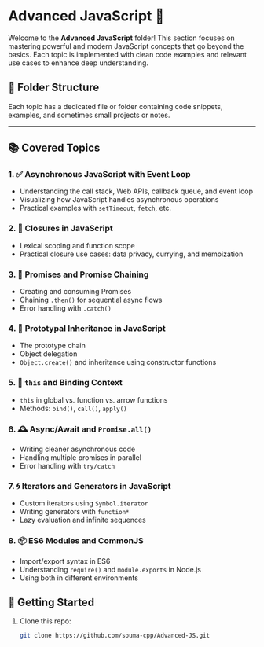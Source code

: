 # Advanced JavaScript 🚀

Welcome to the **Advanced JavaScript** folder! This section focuses on mastering powerful and modern JavaScript concepts that go beyond the basics. Each topic is implemented with clean code examples and relevant use cases to enhance deep understanding.

## 📁 Folder Structure

Each topic has a dedicated file or folder containing code snippets, examples, and sometimes small projects or notes.

---

## 📚 Covered Topics

### 1. ✅ Asynchronous JavaScript with Event Loop 
- Understanding the call stack, Web APIs, callback queue, and event loop
- Visualizing how JavaScript handles asynchronous operations
- Practical examples with `setTimeout`, `fetch`, etc.

### 2. 🔄 Closures in JavaScript 
- Lexical scoping and function scope
- Practical closure use cases: data privacy, currying, and memoization

### 3. 🔗 Promises and Promise Chaining 
- Creating and consuming Promises
- Chaining `.then()` for sequential async flows
- Error handling with `.catch()`

### 4. 🧬 Prototypal Inheritance in JavaScript
- The prototype chain
- Object delegation
- `Object.create()` and inheritance using constructor functions

### 5. 🧠 `this` and Binding Context 
- `this` in global vs. function vs. arrow functions
- Methods: `bind()`, `call()`, `apply()`

### 6. 🕰 Async/Await and `Promise.all()` 
- Writing cleaner asynchronous code
- Handling multiple promises in parallel
- Error handling with `try/catch`

### 7. 🌀 Iterators and Generators in JavaScript 
- Custom iterators using `Symbol.iterator`
- Writing generators with `function*`
- Lazy evaluation and infinite sequences

### 8. 📦 ES6 Modules and CommonJS 
- Import/export syntax in ES6
- Understanding `require()` and `module.exports` in Node.js
- Using both in different environments



## 📌 Getting Started

1. Clone this repo:
   ```bash
   git clone https://github.com/souma-cpp/Advanced-JS.git
